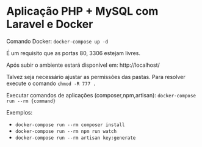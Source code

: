 # Aplicação PHP + MySQL com Laravel e Docker

Comando Docker: `docker-compose up -d`

É um requisito que as portas 80, 3306 estejam livres. 

Após subir o ambiente estará disponível em: http://localhost/

Talvez seja necessário ajustar as permissões das pastas. Para resolver execute o comando `chmod -R 777 .`

Executar comandos de aplicações (composer,npm,artisan): `docker-compose run --rm {command}`

Exemplos: 
- `docker-compose run --rm composer install`
- `docker-compose run --rm npm run watch`
- `docker-compose run --rm artisan key:generate`

